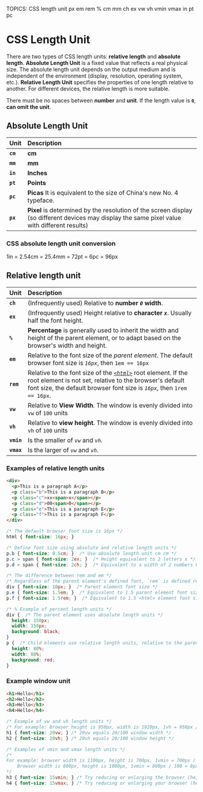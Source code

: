 TOPICS: CSS length unit
        px
        em
        rem
        %
        cm
        mm
        ch
        ex
        vw
        vh
        vmin
        vmax
        in
        pt
        pc

# CSS Length Unit

There are two types of CSS length units: **relative length** and **absolute length**.
**Absolute Length Unit** is a fixed value that reflects a real physical size. The absolute length
unit depends on the output medium and is independent of the environment (display, resolution,
operating system, etc.). **Relative Length Unit** specifies the properties of one length relative
to another. For different devices, the relative length is more suitable.

There must be no spaces between **number** and **unit**. If the length value is **`0`**,
**can omit the unit**.

## Absolute Length Unit

| Unit | Description |
| :--- | :--- |
| **`cm`** | **cm** |
| **`mm`** | **mm** |
| **`in`** | **Inches** |
| **`pt`** | **Points** |
| **`pc`** | **Picas** It is equivalent to the size of China's new No. 4 typeface. |
| **`px`** | **Pixel** is determined by the resolution of the screen display (so different devices may display the same pixel value with different results) |

### CSS absolute length unit conversion

1in = 2.54cm = 25.4mm = 72pt = 6pc = 96px

## Relative length unit

| Unit | Description |
| :--- | :--- |
| **`ch`** | (Infrequently used) Relative to **number *`0`* width**. |
| **`ex`** | (Infrequently used) Height relative to **character *`x`***. Usually half the font height. |
| **`%`** | **Percentage** is generally used to inherit the width and height of the parent element, or to adapt based on the browser's width and height. |
| **`em`** | Relative to the font size of the *parent element*. The default browser font size is *`16px`*, then `1em == 16px` |
| **`rem`** | Relative to the font size of the [*`<html>`*](/en/webfrontend/<html>) root element. If the root element is not set, relative to the browser's default font size, the default browser font size is *`16px`*, then `1rem == 16px`.|
| **`vw`** | Relative to **View Width**. The window is evenly divided into `vw` of `100` units |
| **`vh`** | Relative to **view height**. The window is evenly divided into `vh` of `100` units |
| **`vmin`** | Is the smaller of *`vw`* and *`vh`*.|
| **`vmax`** | Is the larger of *`vw`* and *`vh`*.|

### Examples of relative length units

```html
<div>
  <p>This is a paragraph A</p>
  <p class="b">This is a paragraph B</p>
  <p class="c">xx<span>x</span></p>
  <p class="d">00<span>0</span></p>
  <p class="e">This is a paragraph E</p>
  <p class="f">This is a paragraph F</p>
</div>
```

```css
/* The default browser font size is 16px */
html { font-size: 16px; }

/* Define font size using absolute and relative length units */
p.b { font-size: 0.5cm; }  /* Use absolute length unit cm cm */
p.c > span { font-size: 2ex; }  /* Height equivalent to 2 letters x */
p.d > span { font-size: 2ch; }  /* Equivalent to a width of 2 numbers 0 */

/* The difference between rem and em */
/* Regardless of the parent element's defined font, `rem` is defined relative to the <html> root element */
div { font-size: 10px; }  /* Parent element font size */
p.e { font-size: 1.5em; }  /* Equivalent to 1.5 parent element font size, ie 1.5 x 10px = 15px (1em = 10px) */
p.f { font-size: 1.5rem; }  /* Equivalent to 1.5 <html> element font sizes, ie 1.5 x 16px = 24px (1rem = 16px) */

/* % Example of percent length units */
div {  /* The parent element uses absolute length units */
  height: 150px;
  width: 150px;
  background: black;
}
p {  /* Child elements use relative length units, relative to the parent element */
  height: 80%;
  width: 80%;
  background: red;
}
```

### Example window unit

```html
<h1>Hello</h1>
<h2>Hello</h2>
<h3>Hello</h3>
<h4>Hello</h4>
```

```css
/* Example of vw and vh length units */
/* For example: Browser height is 950px, width is 1920px, 1vh = 950px / 100 = 9.5px, 1vw = 1920px / 100 = 19.2px. */
h1 { font-size: 20vw; } /* 20vw equals 20/100 window width */
h2 { font-size: 20vh; } /* 20vh equals 20/100 window height */

/* Examples of vmin and vmax length units */
/*
For example: browser width is 1100px, height is 700px, 1vmin = 700px / 100 = 7px, 1vmax = 1100/100 = 11px.
    Browser width is 800px, height is 1080px, 1vmin = 800px / 100 = 8px, 1vmax = 1080px / 100 = 10.8px
*/
h3 { font-size: 15vmin; } /* Try reducing or enlarging the browser (height and width) to see how h3's font size changes. */
h4 { font-size: 15vmax; } /* Try reducing or enlarging your browser (height and width) to see how h4's font size changes. */
```
